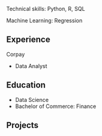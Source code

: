 Technical skills: Python, R, SQL

Machine Learning: Regression

## Experience
Corpay
- Data Analyst

## Education
- Data Science
- Bachelor of Commerce: Finance

## Projects
